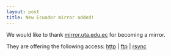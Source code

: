 ```yaml
---
layout: post
title: New Ecuador mirror added!
---
```


We would like to thank [mirror.uta.edu.ec](http://mirror.uta.edu.ec) for becoming a mirror.

They are offering the following access: [http](http://mirror.uta.edu.ec/blackarch/) | [ftp](ftp://mirror.uta.edu.ec/blackarch/) | [rsync](rsync://mirror.uta.edu.ec/blackarch/)